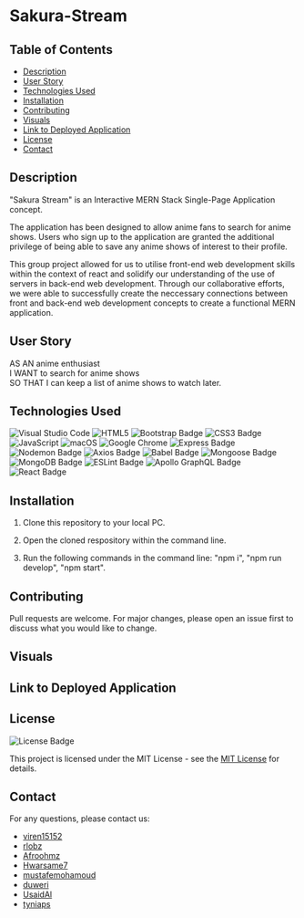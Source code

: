 # Sakura-Stream

## Table of Contents

* [Description](#description)
* [User Story](#user-story)
* [Technologies Used](#technologies-used)
* [Installation](#installation)
* [Contributing](#contributing)
* [Visuals](#visuals)
* [Link to Deployed Application](#link-to-deployed-application)
* [License](#license)
* [Contact](#contact)


## Description

"Sakura Stream" is an Interactive MERN Stack Single-Page Application concept. 

The application has been designed to allow anime fans to search for anime shows. Users who sign up to the application are granted the additional privilege of being able to save any anime shows of interest to their profile.

This group project allowed for us to utilise front-end web development skills within the context of react and solidify our understanding of the use of servers in back-end web development. Through our collaborative efforts, we were able to successfully create the neccessary connections between front and back-end web development concepts to create a functional MERN application. 

## User Story

AS AN anime enthusiast<br>
I WANT to search for anime shows<br>
SO THAT I can keep a list of anime shows to watch later.

## Technologies Used

![Visual Studio Code](https://img.shields.io/badge/Visual%20Studio%20Code-0078d7.svg?style=for-the-badge&logo=visual-studio-code&logoColor=white)
![HTML5](https://img.shields.io/badge/HTML5-E34F26?style=for-the-badge&logo=html5&logoColor=white)
![Bootstrap Badge](https://img.shields.io/badge/Bootstrap-7952B3?logo=bootstrap&logoColor=fff&style=flat-square)
![CSS3 Badge](https://img.shields.io/badge/CSS3-1572B6?logo=css3&logoColor=fff&style=for-the-badge)
![JavaScript](https://img.shields.io/badge/javascript-%23323330.svg?style=for-the-badge&logo=javascript&logoColor=%23F7DF1E)
![macOS](https://img.shields.io/badge/mac%20os-000000?style=for-the-badge&logo=macos&logoColor=F0F0F0)
![Google Chrome](https://img.shields.io/badge/Google%20Chrome-4285F4?style=for-the-badge&logo=GoogleChrome&logoColor=white)
![Express Badge](https://img.shields.io/badge/Express-000?logo=express&logoColor=fff&style=flat-square)
![Nodemon Badge](https://img.shields.io/badge/Nodemon-76D04B?logo=nodemon&logoColor=fff&style=flat-square)
![Axios Badge](https://img.shields.io/badge/Axios-5A29E4?logo=axios&logoColor=fff&style=flat-square)
![Babel Badge](https://img.shields.io/badge/Babel-F9DC3E?logo=babel&logoColor=000&style=flat-square)
![Mongoose Badge](https://img.shields.io/badge/Mongoose-F04D35?logo=mongoosedotws&logoColor=fff&style=flat-square)
![MongoDB Badge](https://img.shields.io/badge/MongoDB-47A248?logo=mongodb&logoColor=fff&style=flat-square)
![ESLint Badge](https://img.shields.io/badge/ESLint-4B32C3?logo=eslint&logoColor=fff&style=flat-square)
![Apollo GraphQL Badge](https://img.shields.io/badge/Apollo%20GraphQL-311C87?logo=apollographql&logoColor=fff&style=flat-square)
![React Badge](https://img.shields.io/badge/React-61DAFB?logo=react&logoColor=000&style=flat-square)

## Installation

1. Clone this repository to your local PC.<br>

2. Open the cloned respository within the command line.<br>

3. Run the following commands in the command line: "npm i", "npm run develop", "npm start".

## Contributing

Pull requests are welcome. For major changes, please open an issue first
to discuss what you would like to change.

## Visuals


## Link to Deployed Application 


## License

![License Badge](https://img.shields.io/badge/License-MIT-yellow.svg)

This project is licensed under the MIT License - see the [MIT License](https://opensource.org/licenses/MIT) for details.


## Contact

For any questions, please contact us:

  - [viren15152](https://github.com/viren15152)<br>
  - [rlobz](https://github.com/rlobz)<br>
  - [Afroohmz](https://github.com/Afroohmz)<br>
  - [Hwarsame7](https://github.com/Hwarsame7)<br>
  - [mustafemohamoud](https://github.com/mustafemohamoud)<br>
  - [duweri](https://github.com/duweri)<br>
  - [UsaidAl](https://github.com/UsaidAl)<br>
  - [tyniaps](https://github.com/tyniaps)
  
